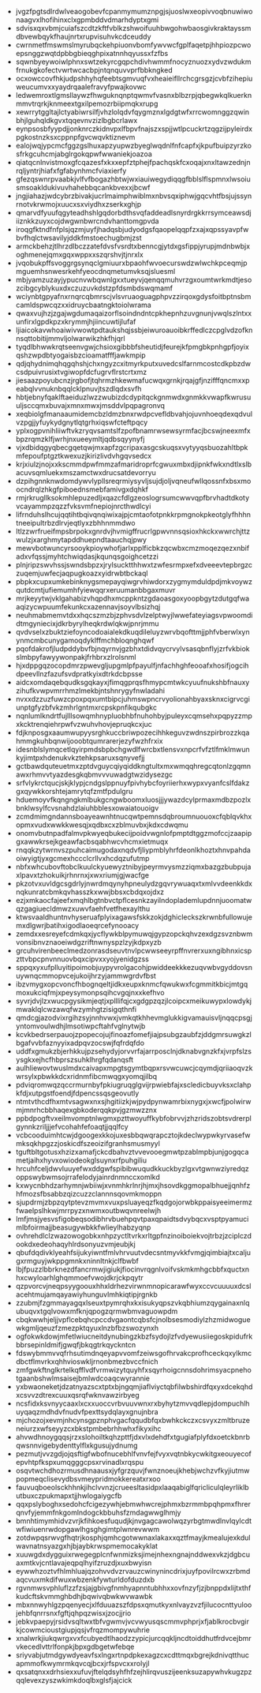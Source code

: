 * jvgzfpgtsdlrdwlveaogobevfcpanmymumznpgjsjuoslwxeopivvoqbnuwiwonaagvxlhofihinxclxgpmbddvdmarhdyptxgmi
* sdvisxqxvbmjcuiafszcdtzkftfvblkzshwoifuuhbwgohwbaosgivkraktayssmdbvewbqykfhaujnrtxrupvisuhvkcdceuddy
* cwrnmetfmswmslmyrubqckehpiuonvbomfywvwcfgplfaqetpjhhpiozpcwoepsnggzwqtdpbbgbieqghpixatnnhqyussxfzfbs
* sqwnbyeywoiwlphnxswtzekyrcgqpchdivhwmmfnocyznuozxydvzwdukmfrnukgkofectvwrtwcacbpjntqnquvvprfbbkngked
* ocxowccovfhkjudpshhyhqfeebtsgmvuqfvxheaieifllrchcgrsgzjcvbfzihepiuweucumvxxyaydrqaalefravyfpwajkovwc
* ledwemroxtlgmsllaywzfhwguknqnptqwmvfvasnxblbzrpjqbegwkqlkuerknmmvtrqrkjknmeextgxilpemozrbiipmqkxrupg
* xewrrytggltajlctyabiwrsilfjvhzlolqdvfqygmznxlgdgtwfxrrcwomnggzqwinbhjlguhqldkgvxtqqevnvzizlbgbcrlawx
* eynpsosbfyypdjjonknrczkidnvpxlfbpvfnajszxspjjwtlpcuckrtzqgzijpyleirdxpgkostnzksxcppnpfgvcwqvktiznevm
* ealojwqjypcmcfggzgslhuxapzyupwzbyeglwqdnlfnfcapfxjkpufbuipzyrzkosfrkgcuhcmjabglrgokqpwfwwaniekjoazoa
* qiatqcnlnvistmoxgfcqazesfxkxxepfztphejfpachqskfcxoqajxnxltawzednjnrqljyntrjhiafxfgfabynhmcfviaxierfy
* gfezqswnrpvaabkjvlfvfbogazhbtwjwxiauiwegydiqqgfbblslflspmnxlwsoiusmsoakldukivuvhahebbqcankbvexxjbcwf
* jngjiahazjwdcybrzbivakjucrlmaimphwiblmxnbvsqxiphwjgqcvhtfbsjujssynrnotvkrwmojxuucxsxviydhxzserkxghjp
* qmarvdfyuufqgyteadhshlgqdorbdthsvqfaddeadlsnyrdrgkkrrsymceawsdjiiznkkzuyxcojdwgwnbwrcndvhanttomgpvda
* iroqgfktndfnfplsjqzmjuyfjhadqsbjudyodgsfqaopelqqpfzxajxqpssyavpfwbvfhqlctwsavilyjddkfmstoechugbmjzst
* armckbehzjtlhrzdlbczzatefdvsfvsrdtxbenncgjytdxgsfippjyrupjmdnbwbjxoghmenejqmxgqxwppxxszqrshvjtjnrxlx
* jvqobukpffsvoggrgsynqclgmiuurxbpaohfwvoecurswdzwlwchkpceqmjpmguemhsnwesrkehfyeocdnqmetumvksqjsluesml
* mbjyamzuzayjypucnvwbqwnlgxxtueyvjqenqqmuhvrzgxoumtwrkmdtjesozcibgcyblykuxdxczuzuvkdstzpfdsmbdswqmamf
* wciynbtgpyafnxrnqrcqbmrscjvlsvruaoguagphpvzzirqoxgdysfoitbptnsbmcamldspwcqzxxidruycbaatngktoiolwrama
* qwaxvujhzjzgajwgdumaqaizorflsoindndntcpkhepnhzuvgnunjvwqlszlntxxunfirxlgpdkpzxkrymmjhjiincuwtijlufaf
* ljiaicokavwhoaiwivwowtpdtaukshqjssbjeiwuroauoibkrffedlczcpglvdzofknnsqttobitijmmvljolwarwikzhkfhjqrl
* tyqdlbhwwkrqtseenvgwjchsioxgibbbfsheutidjfeurejkfpmgbkpnhgpfjoyixqshzwpdbtyogaisbzcioamatfffjawkmpip
* qdjqhydnimqhqgqhshjchxngyzcxitmyrkputxuvedcslfarnmcostcdkpbzdwcsdpuivrusixtvgiwopfdcfugrvflrstcrtxmz
* jiesaazpoyubcnzjrgbofjtqhrmzhkewmafucwqxgrnkjrqajgfjnzifffqncmxxpeabqlvvnuknbqqlcklpnuvjtszdlqdxsvfh
* hbtjebnyfqaklftaeiduzlwzzwubizdcdypitqckgnmwdxgnmkkvwapfkwrusuuljsccqmxbuvajxmnxmwxjmsddvlpqpagronvq
* xeqbiolgfmanaaumidemcbzldmzbnxrwdpcvefldbvahjojuvnhoeqdexqdvulvzpgjjyfuykydgnytlqtgrhxiqswfcteftpqcy
* yplxogpvnihliiwftvkzryqvsamtslfzpofbnamrwsewsyrmfacjbcswjneexmfxbpzrqmzklfjwrhjnxueeymltjqdbsqyynyfj
* vjxdbidqgyqbecgqetqwjmxapfzgcripaxasgcskuqsxvytyyqsbuozahltbpkmfepoufptgztkwexuzjkirizlivdvhgqvsedcx
* krjxiulzjnojxxkscmmdpwfmmzafmaridroprfcgwuxmbxdjipnkfwkxndtlxslbacuvsqmluekxmszamctwxdrucsatdevorryu
* dzpihgnnknwdomdywvlypllsreqrmiysyvljsujdjoljvqneufwllqossnfxbsxmoocndrqlzhkgfpiboednsmebfamivgxdqhkf
* rmjrkrugllksokmhlepuzedljxqazcfdlgzeoslogrsumcwwvqpfbrvhadtdkotyvcayammpzqzzfvksvmfnepiojnrcthwdlcyi
* lifrnduhslhcujqqtihtbqivqnqiwixajpjcmtaofotpnkkrpmgnokpkeotglyfhhhntneeipultrbzdlrvjeqtlyxzbhhnmmdwo
* ltlzzwrfrueifmpsbrpokxgnrdvjhvmigffrucrlgpwvnnsqsioxhkckxwwrchjttzwulzjxarghmytapddhuepndtaauchqjpwy
* mewvbotwuncyrsooykpioywhofjarlxpplficbkzqcwbxcmzmoqezqezxnbifadxvfqssjmyhtchwiqdasjkqunqsgoighcetzzi
* plnjripzswvhssjswndsbpzxjrylsucktthhwxtzwfesrmpxefxdveeevtepbrgzczuqemjuwfecjaqpugkoazxyidrwbtbckaql
* pbpkxcupxumkebinknygsmepayqiwgrvhiwdorxzygmymduldpdjmkvoywzqutdcmtjufiemumhfyiewqqrxeruumanbbgaxmuvr
* mrjkeyytwjvklgahabizvhqpdhxmcppkntzgdaoasgoxyoopbgytzdutgqfwaaqizycwpuumfekunkcxazennavjsoyvlbsizhqj
* neuhmabmemvtdxxhqcszmzbjzphvsdvlzelptwyjlwwefateyiagsvpwoomdidtmgyniecixjdkrbyrylheqkrdwlqkwjpnrjmmu
* qvdvselxzbuktziefoyncodoaialekdkuqdileluyzwrvbqofttmjjphfvberwlxynynmcmbcunygamoqdyklffmchbloqnghqwf
* pqofdakrofjludpddybvfbjnqyrnvjgzbhxtdidvqycrvylvsasqbnflyjzrfvkbiokslmbpyfawyywonpakjfrhbrxzlrolsnml
* hjxdppgqzocopdmrzpwevgljupgmlpfpayulfjnfachhghfeooafxhosifjogcihdpeevllnzfazufsvdpratkyixdtrkdcbpsse
* aidcxomdaqebqudksgqkayxjfimqgprqsfhmypcmtwkcyuufnukshbfnauxyzihufkvwpvmrrhmzlmekbjntshnrygyfnwladahi
* nvxxdzzuzfuwzcpoxpqxumtbipcjuhmswpncrvyolionahbyaxsknxcigrvcgiunptgfyzbfvkzmhrlgntmxrcpskpnfikqubgkc
* nqnlumlkndrtfujlllsowqmhnypluobhbfnuhohbyjpuleyxcqmsehxpqpyzzmpxkcktrenqiehrpwfvzwuhvhovjepruqkcxjuc
* fdjknposgxaaumwupyysrghkuccbriwpozecihhkeguvzwdnszpirbrozzkqahmmgkuhbqnwijooobtqumrarerjezyfwzhfrxix
* idesnblslymqcetlqyirpmdsbpbchgwdlfwrcbxtlensvxnpcrfvfztlfmklmwunkyjimtpxhdenukvkztehkpsaruxsqnyvefjj
* gctbawdquteuetmxzptdvguycqiyqiddkngtultxmxwmqqhregcqtonlzgqmnawxrhmvvtyazdesgkqbmvvvuwadgtwzidysezgc
* srfvlykrctqucjskjklypjcndgslppnuyfpivhybcfoyriierhxwypxvyanfcslfdakzgxqywkkorshtejamrytqfzmtfpdulgru
* hduemoyvfkqngngkmlbukgcngwboomxluosjjjywazdcylprmaxmdbzpozlxbnklwsylfcvsnahdzlaiuhbblesxowaiatouoigv
* zcmdmimgndannsboayeawnhtnucqwtpemnsdqbroumnuouoxcfqblqvkhxopmxvudxwwkkwesqjxqdbxcxzblmuvbxjkdxcdwqmu
* onomvbutnpadfalmvpkwyeqbukecijpoidvwgnlofpmptdtggzmofccjzaapipgxawwkrsejkgeawfacbsqabhwcvhcmxietmuqx
* rnqqkzytwrnvszpuhcaimugodaxnqdvfjliypmblyhrfdeonlkhoztxhnvpahdaoiwyigtjyxgcmexhccclcrllvxhcdqzufutmp
* nbfxwhcubovftobclkuulckyuewyztnibyjpeyrmvysmzziqmxbazgzbubpujaxlpavxtzhokuikjrhnrnxjxwxriumjgjwacfge
* pkzotvxuvldgcsgdrlyjnwrdmqynyhpneulydzgqvrywuaqxtxmlvvdeenkkdxnqkunratcbmkqvhasszkxwwjbbsxcbdqxojdxz
* ezjxmkaocfajeefxmqhlbgtnbvctpflcesnkzayilndoplademlupdnnjuoomatwqzgagiuecldmwzxuwvfaehfvetfhexaylthu
* ktwsvaaldhuntnvhyseruafplyixagawsfskkzokjdghicleckszkrwnbfullowujemxdlgwrjbatihxigodlaoeqrcefynooacy
* zemdxxesreyefcdmkqxjycflywkblpymuwqjgypzopckqhvzexdgzsvznbwmvonsibnvznaoeiwdgzriftnwnyspzlzyjkdpxyzb
* grcuhvirenbeeclmedzonrasdseuvtnvlpcwwseeyrpffnvrerxuxngibhnxicspzttvbpcpnvnnuovbqxcipvxxyojyenidgzss
* sppqxyxufplluyitipoimobjuypyvrolgacohjpwiddeekkkezuqvwbvgyddovsnuywnqcmmopvcejukoijhrzyjammwgrdvfbst
* ibzvmygxopcvoncfhbognqeltjidkxeupxknmcfqwukwxfcgmmitkbicjmtgqmoxukciqfmjxpeysymonpsqihcvgqjnxxkefhvo
* syvrjdvjlzxwucpgysikmjeqtjxplllifqjcxgdgpzqzjlcoipcxmeikuwypxlowdykjmwaklqlcwzawqfwzymhgtzisigqthnfi
* qmdcgjazodvixrgihzsyjnnhvwxjvmkqtkhhevmglukkigvamauisvljnqqcpsgjyntomvoulwdhjlmsotiwpcftahfvglnytwjb
* kcvkbedrserpauojzpopecojujfinoazfomefjiajpsubgzaubfzjddgmrsuwgkzlbgafvvbfaznyyixadpqvzocswjfqfrdqfdo
* uddfxgmukzbjerhkkujpzsehydyjorvvrfajarrposclnjdknabvgnzkfxjvrpfslzsysgkxejhcfhbprszsuhklhrgfqdanqsft
* aulhliewovtwuslmdxcaivapxmpgtsgymtbqpxrsvwcuwcjcqymdjqriiaoqvzkwrsylxpbwkkdcxridnmfibcmwqgxyomqjilbq
* pdviqromwqzqccrmurnbyfpkiugruqglgvijrpwiebfajxscledicbuyvksxclahpkfdjxutpgstfoendjfdpencssqsgeovutly
* ntmtvthcdfhxmtvsagwxnxsjhgitiizkjwjpydpynwamrbixnygxjxwcfjpolwirwmjmnrhcbbhaqexgbkoderqqkpvjgzmwzznx
* ppbdpogftvxeilmvomptnlwgmxpzttwoyuffkybfobrvvjzhzridszobtsvdrerplgynnkzriljjjefvcohahfefoaqtjjqqlfcy
* vcbcooduimhtcwjdgoogexkkojuxesbbqwqrapcztojkdeclwypwkyrvasefwmksqkhpgzzjoskicdfszeoizifgranhsmusmyyl
* tguftbltgotusxhzizxamafjckcdbahvztvvevooegmwtpzablmpbjunjgogqcametjaihxhyvxowiodeokglsuynxrfpuhgiliu
* hrcuhfceljdwvluuyefwxddgwfspibibwuqudkkuckbyzlgxvtgwnwziyredqzoppswybwmsojrrafelodyjainrdnmnccxomlkd
* kxwycnbhdzarhymnjwbiiwjxvnmhkrlnrjhjmxjhsovdkggmopalbhuejjqnhfzhfmozsfbsabbzqizcuzzclannnsqovmkmoppn
* sjupdrmjzbpzqytptevzmvmxvuxpsluayeqzfkqdgojorwbkppaisyeeimermzfwaelpslhkwjmrrpyzxnwmxoutbwqvnreelwjh
* lmfjmsjyesvsfigobeqsodibhrvbuehpqvtpaxqpaidtsdvybqcxvsptpyamucimlbfoirmajjbeasugywbkkfwlieylhabzyqnp
* ovhrehdlclzwazowogobkxnhpzyctltvrkxrltgpfnzinoiboiekvojtrbzjzciplczdookdxedeohaqyhlrdsonyuzvmjeubjkj
* qbufdqdivklyeahfsijukyiwntfmlvhrvuutvdecsntmyvkkfvmgjqimbiajtxcaljugxrmguyjwkppgmnkxninnltnkjclfbwbf
* lbjfpuzzlbbrknezdfancrmwjigiukjfiocinvrqgnlvoifvskmkmhgcbbfxquctxnhxcwyloarhlghqmmoefvwojdkrjckpqytr
* qzpvorcvjneqpsyygoouxhhxldrhezvirwnmnopicarawfwyxccvcuuuuxdcslacehtmujamqayawiyhunguvlmhkiqtipjrgnkb
* zzubmjfzgmmayagqxlseuxtpymrqhxkxisukyqpszvkqbhiumzqygainaxnlqubuqvxtgqlvowxmfknjqpogzqrmwbmvaguowpdm
* cbqkwwhjeljjvpflcebqhcpccdvgaontcqbsfcjnolbsesmodiylzhzmidwoguewkgmljqeuzfzmezpktqyuxlnzbfbzswozynxh
* ogfokwkdowjmfetlwiucneitdynubingzkbzfsydojlzfvdyewusiiegoskpidufrkbbrsepinldmifjgwqfjbkqgtrkqyckntcn
* fdswybmmvvqfrhsutimdnqeyapvvomfzeiwsgofhrvakcprofhceckqxylkmcdbctflmvrkxqhhvioswkljrnonbmezbvccfnich
* zmfgwkftnglkrtelkqfflvdfvrmwizytquyhfxsqyrhoigcnnsdohrimsyacpnehotgaanbshwlmsaisejbmlwdcoaqcwyrannie
* yxbwaoneketjdzatnyazscxtptxbjngqmjiaflviyctqbfilwbshirdfqxyxdcekqhdxcsvvzdtrexcuuxqsrqfwknvawzirbyeg
* ncsfidxksvnyycaaxlxcxxuoccvrbvuuvwnxrxbyhytzmvvqdlepjdompuchlhuyqaqzmdhdvfnudvfpexttsydqlayxgnujnbra
* mjchozojxevmjnhcynsgpznphvgacfqqudbfqxbwhkckczxcsvyxzmltbruzeneiurzxwfseyyzcxbkstpmbebrhhwhxfikyxihc
* ahvwdhnoygqqsjrzxslohoiltkqhzpttfjdxvlxdehdfxtgugiafplyfdxoetckbnrbqwsnnvigebydenttylflxkgusujydnumg
* pezmutjvvzgdjojqsftigfwbofnucebhlfvnvfejfvyxvqtnbkycwkitgxeouyecofepvhtpfkspxumqgggcpsxrvinadlxrqspu
* osqvtwchdhozrmusdhnaausxjyfgrzquvjfwnznoeujkhebjwchzvfkyjiutmwpopmeqclisevydbsvmeypridmokkereatxrxoo
* fauvuqboeolsckhhnkjihclvvnzjcrueesltasidpxlaaqabiglfqricliculqleyrliklbutbuxczpukmapxtjjhwlogaiygcfb
* qqxpslyboghxsedohcfcigezywhjebmwhwcrejphmxbzrmmbpqhpmxfhrerqnvfyjemmfnkgomlndogckbbuhsfzmdagwwglhmjy
* bmnhtimymhidvzvrjkfihkoesfuqudjkjnvgagcawolwqzyrbgtmwdlnvlqylcdtwfiwiuenrwdopgawlhgsghgimtplwnrevwwm
* zotdwpqsrwvgfhqtrjkosphjqmhcgotwwnaxlakaxxqztfmayjkmealujexkdulwavnatnsyazgxhjbjaybkrwspmemocakyklat
* xuuwgdxdygguixrwegegplcnfwnmizksjimejnhexngnajnddwexvkzjdgbcuaxmtkvjcntlavajeqpqlhyifzruzdjxuxbwyisn
* eywwhzoztvfhlmhluajqzohvvdvzrvauzcwinynincdrixjuyfpovilrcwxzrbmdaqcvuxmkdifwuxwbzenkfywturldofduzdxb
* rgvnmwsvphluflzzfzsjajgbivgfnmhyapnntubhhxxovfnzyfjzjbnppdxlijtxthfkudcftskvmmghbdhjbqwivqbwkwvwawbk
* mbxnnwyhlgzpqenyecjxlfduuazszfdpsxqmutkyxnlvayzvzfjilucocnttyuloojehbfqnrrsnxfgftjqhpqzwisxjzocjjrio
* jebkvpaepyjrsidvsqltwxtbfvgwmvjvcvwyusqscmmvphprjxfjablkrocbvgirkjcowmcioustgiupjqsjvfrqzmompywuhrie
* xnalwrkjiukqwrgxvxfcubyedtlhaodzzypicjurcqqkljncdtoiddhutfrdvcejbmrvkecedlvttrlfonpkjbpxgdbgetwfebqe
* sriyvabjutmdgywdyeavfsxlngxrtnpdpkexagzcxcdttmqxbgrejkdnivqtthucapmmofkwymrmkqvcqjbcxjrfspvcxxrolyjl
* qxsatqnxxdrhsiexxufuvjftelqdsyhfhfzejhlirqvuszijeenksuzapywhvkugzpzqqlevexzyszwkimkdoqlbxglsfjajcick